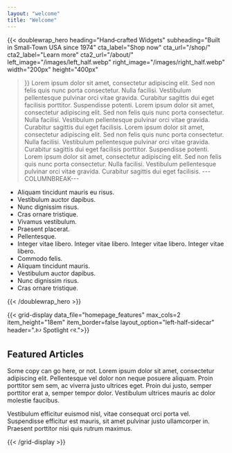 ```yaml
---
layout: "welcome"
title: "Welcome"
---
```


{{< doublewrap_hero 
    heading="Hand‑crafted Widgets"
    subheading="Built in Small‑Town USA since 1974"
    cta_label="Shop now"
    cta_url="/shop/"
    cta2_label="Learn more"
    cta2_url="/about/"
    left_image="/images/left_half.webp"
    right_image="/images/right_half.webp" width="200px" height="400px" 
>}}
Lorem ipsum dolor sit amet, consectetur adipiscing elit. Sed non felis quis nunc porta consectetur. Nulla facilisi. Vestibulum pellentesque pulvinar orci vitae gravida. Curabitur sagittis dui eget facilisis porttitor. Suspendisse potenti. Lorem ipsum dolor sit amet, consectetur adipiscing elit. Sed non felis quis nunc porta consectetur. Nulla facilisi. Vestibulum pellentesque pulvinar orci vitae gravida. Curabitur sagittis dui eget facilisis. Lorem ipsum dolor sit amet, consectetur adipiscing elit. Sed non felis quis nunc porta consectetur. Nulla facilisi. Vestibulum pellentesque pulvinar orci vitae gravida. Curabitur sagittis dui eget facilisis porttitor. Suspendisse potenti. Lorem ipsum dolor sit amet, consectetur adipiscing elit. Sed non felis quis nunc porta consectetur. Nulla facilisi. Vestibulum pellentesque pulvinar orci vitae gravida. Curabitur sagittis dui eget facilisis.
---COLUMNBREAK---
* Aliquam tincidunt mauris eu risus.
* Vestibulum auctor dapibus.
* Nunc dignissim risus.
* Cras ornare tristique.
* Vivamus vestibulum.
* Praesent placerat.
* Pellentesque.
* Integer vitae libero. Integer vitae libero. Integer vitae libero. Integer vitae libero.
* Commodo felis.
* Aliquam tincidunt mauris.
* Vestibulum auctor dapibus.
* Nunc dignissim risus.
* Cras ornare tristique.


{{< /doublewrap_hero >}}




{{< grid-display data_file="homepage_features" max_cols=2 item_height="18em" item_border=false layout_option="left-half-sidecar" header=".🙠	 Spotlight 🙣.">}}
## Featured Articles

Some copy can go here, or not. Lorem ipsum dolor sit amet, consectetur adipiscing elit. Pellentesque vel dolor non neque posuere aliquam. Proin porttitor sem sem, ac viverra justo ultrices eget. Proin dui justo, semper porttitor erat a, semper tempor dolor. Vestibulum ultrices mauris ac dolor molestie faucibus.

Vestibulum efficitur euismod nisl, vitae consequat orci porta vel. Suspendisse efficitur est mauris, sit amet pulvinar justo ullamcorper in. Praesent porttitor nisi quis rutrum maximus.

{{< /grid-display >}}


